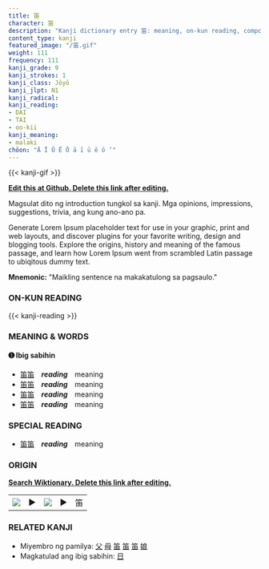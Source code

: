 ```yaml
---
title: 笛
character: 笛
description: "Kanji dictionary entry 笛: meaning, on-kun reading, compounds, origin, related kanji"
content_type: kanji
featured_image: "/笛.gif"
weight: 111
frequency: 111
kanji_grade: 9
kanji_strokes: 1
kanji_class: Jōyō
kanji_jlpt: N1
kanji_radical: 
kanji_reading: 
- DAI
- TAI
- oo-kii
kanji_meaning:
- malaki
chōon: "Ā Ī Ū Ē Ō ā ī ū ē ō ’"
---
```

[//]: # (Don't edit the line below. Kanji animated GIF code is automatically generated.)
{{< kanji-gif >}}

[//]: # (Edit below this line.)

**[Edit this at Github. Delete this link after editing.](https://github.com/tim0g/tim/tree/main/content/kanji/笛/index.md)**

Magsulat dito ng introduction tungkol sa kanji. Mga opinions, impressions, suggestions, trivia, ang kung ano-ano pa.

Generate Lorem Ipsum placeholder text for use in your graphic, print and web layouts, and discover plugins for your favorite writing, design and blogging tools. Explore the origins, history and meaning of the famous passage, and learn how Lorem Ipsum went from scrambled Latin passage to ubiqitous dummy text.
 
**Mnemonic:** "Maikling sentence na makakatulong sa pagsaulo."

### ON-KUN READING

[//]: # (Don't edit the line below. ON-KUN READING code is automatically generated.)
{{< kanji-reading >}}

### MEANING & WORDS

#### ➊ **Ibig sabihin**
  - [笛](../笛)[笛](../笛)　***reading***　meaning
  - [笛](../笛)[笛](../笛)　***reading***　meaning
  - [笛](../笛)[笛](../笛)　***reading***　meaning
  - [笛](../笛)[笛](../笛)　***reading***　meaning

### SPECIAL READING
  - [笛](../笛)[笛](../笛)　***reading***　meaning

### ORIGIN

**[Search Wiktionary. Delete this link after editing.](https://wiktionary.org/wiki/笛)**
<table class="kanji-table"><tr><td>
<img src="60px-笛-bronze.svg.png">
</td><td>▶</td><td>
<img src="60px-笛-oracle.svg.png">
</td><td>▶</td>
<td class="kanji-origin">笛</td>
</tr></table>

### RELATED KANJI
- Miyembro ng pamilya: [父](../父) [母](../母) [笛](../笛) [笛](../笛) [笛](../笛) [娘](../娘)
- Magkatulad ang ibig sabihin: [日](../日)
